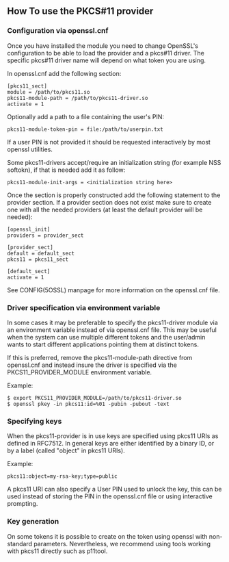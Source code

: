 ## How To use the PKCS#11 provider

### Configuration via openssl.cnf

Once you have installed the module you need to change OpenSSL's configuration to
be able to load the provider and a pkcs#11 driver.
The specific pkcs#11 driver name will depend on what token you are using.

In openssl.cnf add the following section:

```
[pkcs11_sect]
module = /path/to/pkcs11.so
pkcs11-module-path = /path/to/pkcs11-driver.so
activate = 1
```
Optionally add a path to a file containing the user's PIN:
```
pkcs11-module-token-pin = file:/path/to/userpin.txt
```
If a user PIN is not provided it should be requested interactively by most
openssl utilities.

Some pkcs11-drivers accept/require an initialization string (for example NSS
softokn), if that is needed add it as follow:
```
pkcs11-module-init-args = <initialization string here>
```

Once the section is properly constructed add the following statement to the
provider section. If a provider section does not exist make sure to create one
with all the needed providers (at least the default provider will be needed):

```
[openssl_init]
providers = provider_sect

[provider_sect]
default = default_sect
pkcs11 = pkcs11_sect

[default_sect]
activate = 1
```

See CONFIG(5OSSL) manpage for more information on the openssl.cnf file.

### Driver specification via environment variable

In some cases it may be preferable to specify the pkcs11-driver module via an
environment variable instead of via openssl.cnf file. This may be useful when
the system can use multiple different tokens and the user/admin wants to start
different applications pointing them at distinct tokens.

If this is preferred, remove the pkcs11-module-path directive from openssl.cnf
and instead insure the driver is specified via the PKCS11_PROVIDER_MODULE
environment variable.

Example:
```
$ export PKCS11_PROVIDER_MODULE=/path/to/pkcs11-driver.so
$ openssl pkey -in pkcs11:id=%01 -pubin -pubout -text
```

### Specifying keys

When the pkcs11-provider is in use keys are specified using pkcs11 URIs as
defined in RFC7512. In general keys are either identified by a binary ID, or by
a label (called "object" in pkcs11 URIs).

Example:
```
pkcs11:object=my-rsa-key;type=public
```

A pkcs11 URI can also specify a User PIN used to unlock the key, this can be
used instead of storing the PIN in the openssl.cnf file or using interactive
prompting.

### Key generation

On some tokens it is possible to create on the token using openssl
with non-standard parameters. Nevertheless, we recommend using tools working
with pkcs11 directly such as p11tool.
